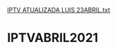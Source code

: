 [IPTV ATUALIZADA LUIS 23ABRIL.txt](https://github.com/LUISCARLOSLUZ/IPTVABRIL2021/files/6366676/IPTV.ATUALIZADA.LUIS.23ABRIL.txt)
# IPTVABRIL2021
